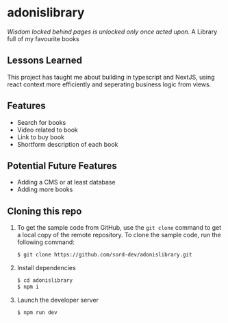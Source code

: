 # adonislibrary

*Wisdom locked behind pages is unlocked only once acted upon.*
A Library full of my favourite books

## Lessons Learned

This project has taught me about building in typescript and NextJS, using react context more efficiently and seperating business logic from views. 

## Features

- Search for books
- Video related to book
- Link to buy book
- Shortform description of each book

## Potential Future Features

 - Adding a CMS or at least database
 - Adding more books


## Cloning this repo

1.  To get the sample code from GitHub, use the  `git clone`  command to get a local copy of the remote repository. To clone the sample code, run the following command:
    
    ```bash
    $ git clone https://github.com/sord-dev/adonislibrary.git
    ```

    
2.  Install dependencies
    ``` bash 
    $ cd adonislibrary
    $ npm i
	```

3.  Launch the developer server
    ``` bash 
    $ npm run dev
	```
